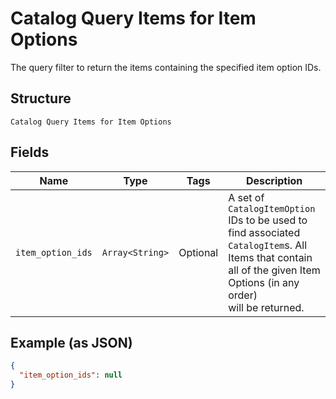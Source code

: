 
# Catalog Query Items for Item Options

The query filter to return the items containing the specified item option IDs.

## Structure

`Catalog Query Items for Item Options`

## Fields

| Name | Type | Tags | Description |
|  --- | --- | --- | --- |
| `item_option_ids` | `Array<String>` | Optional | A set of `CatalogItemOption` IDs to be used to find associated<br>`CatalogItem`s. All Items that contain all of the given Item Options (in any order)<br>will be returned. |

## Example (as JSON)

```json
{
  "item_option_ids": null
}
```


